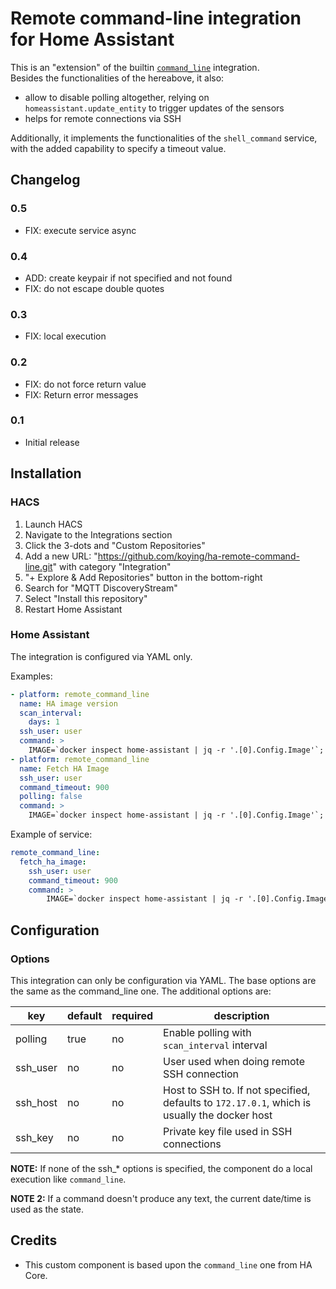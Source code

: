 # Remote command-line integration for Home Assistant

This is an "extension" of the builtin [`command_line`](https://www.home-assistant.io/integrations/sensor.command_line/) integration.  
Besides the functionalities of the hereabove, it also:

- allow to disable polling altogether, relying on `homeassistant.update_entity` to trigger updates of the sensors
- helps for remote connections via SSH

Additionally, it implements the functionalities of the `shell_command` service, with the added capability to specify a timeout value.

## Changelog

### 0.5

- FIX: execute service async

### 0.4

- ADD: create keypair if not specified and not found
- FIX: do not escape double quotes

### 0.3

- FIX: local execution

### 0.2

- FIX: do not force return value
- FIX: Return error messages

### 0.1

- Initial release

## Installation

### HACS

1. Launch HACS
1. Navigate to the Integrations section
1. Click the 3-dots and "Custom Repositories"
1. Add a new URL: "https://github.com/koying/ha-remote-command-line.git" with category "Integration"
1. "+ Explore & Add Repositories" button in the bottom-right
1. Search for "MQTT DiscoveryStream"
1. Select "Install this repository"
1. Restart Home Assistant

### Home Assistant

The integration is configured via YAML only.

Examples:

```yaml
- platform: remote_command_line
  name: HA image version
  scan_interval:
    days: 1
  ssh_user: user
  command: >
    IMAGE=`docker inspect home-assistant | jq -r '.[0].Config.Image'`; docker image inspect ${IMAGE} | jq -r '.[0].ContainerConfig.Labels["io.hass.version"]'
- platform: remote_command_line
  name: Fetch HA Image
  ssh_user: user
  command_timeout: 900
  polling: false
  command: >
    IMAGE=`docker inspect home-assistant | jq -r '.[0].Config.Image'`; docker pull -q ${IMAGE} > /dev/null
```

Example of service:

```yaml
remote_command_line:
  fetch_ha_image:
    ssh_user: user
    command_timeout: 900
    command: >
        IMAGE=`docker inspect home-assistant | jq -r '.[0].Config.Image'`; docker pull -q ${IMAGE}
```

## Configuration

### Options

This integration can only be configuration via YAML.
The base options are the same as the command_line one. The additional options are:

| key      | default | required | description                                                                                  |
| -------- | ------- | -------- | -------------------------------------------------------------------------------------------- |
| polling  | true    | no       | Enable polling with `scan_interval` interval                                                 |
| ssh_user | no      | no       | User used when doing remote SSH connection                                                   |
| ssh_host | no      | no       | Host to SSH to. If not specified, defaults to `172.17.0.1`, which is usually the docker host |
| ssh_key  | no      | no       | Private key file used in SSH connections                                                     |

**NOTE:** If none of the ssh_* options is specified, the component do a local execution like `command_line`.

**NOTE 2:** If a command doesn't produce any text, the current date/time is used as the state.

## Credits

- This custom component is based upon the `command_line` one from HA Core.  

